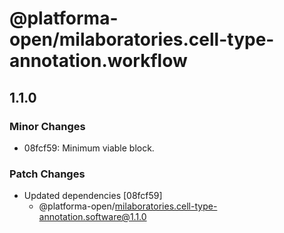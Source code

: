 # @platforma-open/milaboratories.cell-type-annotation.workflow

## 1.1.0

### Minor Changes

- 08fcf59: Minimum viable block.

### Patch Changes

- Updated dependencies [08fcf59]
  - @platforma-open/milaboratories.cell-type-annotation.software@1.1.0
